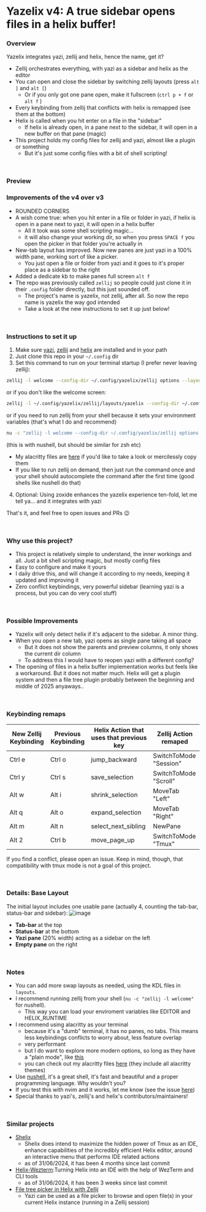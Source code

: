# Yazelix v4: A true sidebar opens files in a helix buffer! 

### Overview
Yazelix integrates yazi, zellij and helix, hence the name, get it?

- Zellij orchestrates everything, with yazi as a sidebar and helix as the editor
- You can open and close the sidebar by switching zellij layouts (press `alt ]` and `alt [`)
  - Or if you only got one pane open, make it fullscreen (`ctrl p + f` or `alt f` )
- Every keybinding from zellij that conflicts with helix is remapped (see them at the bottom)
- Helix is called when you hit enter on a file in the "sidebar"
  - If helix is already open, in a pane next to the sidebar, it will open in a new buffer on that pane (magic)
- This project holds my config files for zellij and yazi, almost like a plugin or something
  - But it's just some config files with a bit of shell scripting!

<br>

### Preview

### Improvements of the v4 over v3
- ROUNDED CORNERS
- A wish come true: when you hit enter in a file or folder in yazi, if helix is open in a pane next to yazi, it will open in a helix buffer
  - All it took was some shell scripting magic...
  - it will also change your working dir, so when you press `SPACE f` you open the picker in that folder you're actually in
- New-tab layout has improved. Now new panes are just yazi in a 100% width pane, working sort of like a picker.
  - You just open a file or folder from yazi and it goes to it's proper place as a sidebar to the right
- Added a dedicate kb to make panes full screen `alt f`
- The repo was previously called `zellij` so people could just clone it in their `.config` folder directly, but this just sounded off. 
  - The project's name is yazelix, not zellij, after all. So now the repo name is yazelix the way god intended
  - Take a look at the new instructions to set it up just below!
  
<br>

### Instructions to set it up
1. Make sure [yazi](https://github.com/sxyazi/yazi), [zellij](https://github.com/zellij-org/zellij) and [helix](https://helix-editor.com) are installed and in your path
2. Just clone this repo in your `~/.config` dir
3. Set this command to run on your terminal startup (I prefer never leaving zellij): 
  ```bash
  zellij -l welcome --config-dir ~/.config/yazelix/zellij options --layout-dir ~/.config/yazelix/zellij/layouts
  ```
  or if you don't like the welcome screen: 
  ```bash
  zellij -l ~/.config/yazelix/zellij/layouts/yazelix --config-dir ~/.config/yazelix/zellij 
  ```
  or if you need to run zellij from your shell because it sets your environment variables (that's what I do and recommend) 
  ```bash
  nu -c "zellij -l welcome --config-dir ~/.config/yazelix/zellij options --layout-dir ~/.config/yazelix/zellij/layouts" 
  ```
  (this is with nushell, but should be similar for zsh etc)
  - My alacritty files are [here](https://github.com/luccahuguet/alacritty-files) if you'd like to take a look or mercilessly copy them
  - If you like to run zellij on demand, then just run the command once and your shell should autocomplete the command after the first time (good shells like nushell do that)
4. Optional: Using zoxide enhances the yazelix experience ten-fold, let me tell ya... and it integrates with yazi

That's it, and feel free to open issues and PRs 😉

<br>

### Why use this project?
- This project is relatively simple to understand, the inner workings and all. Just a bit shell scripting magic, but mostly config files
- Easy to configure and make it yours
- I daily drive this, and will change it according to my needs, keeping it updated and improving it
- Zero conflict keybindings, very powerful sidebar (learning yazi is a process, but you can do very cool stuff)

<br>

### Possible Improvements
- Yazelix will only detect helix if it's adjacent to the sidebar. A minor thing.
- When you open a new tab, yazi opens as single pane taking all space
  - But it does not show the parents and preview columns, it only shows the current dir column
  - To address this I would have to reopen yazi with a different config? 
- The opening of files in a helix buffer implementation works but feels like a workaround. But it does not matter much. Helix will get a plugin system and then a file tree plugin probably between the beginning and middle of 2025 anyaways.. 

<br>

### Keybinding remaps
| New Zellij Keybinding | Previous Keybinding  | Helix Action that uses that previous key | Zellij Action remaped       |
|-----------------------|----------------------|------------------------------------------|-----------------------------|
| Ctrl e                | Ctrl o               | jump_backward                            | SwitchToMode "Session"      |
| Ctrl y                | Ctrl s               | save_selection                           | SwitchToMode "Scroll"       |
| Alt w                 | Alt i                | shrink_selection                         | MoveTab "Left"              |
| Alt q                 | Alt o                | expand_selection                         | MoveTab "Right"             |
| Alt m                 | Alt n                | select_next_sibling                      | NewPane                     |
| Alt 2                 | Ctrl b               | move_page_up                             | SwitchToMode "Tmux"         |

If you find a conflict, please open an issue. Keep in mind, though, that compatibility with tmux mode is not a goal of this project.

<br>

### Details: Base Layout
The initial layout includes one usable pane (actually 4, counting the tab-bar, status-bar and sidebar):
![image](https://github.com/luccahuguet/zellij/assets/27565287/c8333411-b6f4-4c0e-9ea8-1992859c8749)

- **Tab-bar** at the top
- **Status-bar** at the bottom
- **Yazi pane** (20% width) acting as a sidebar on the left
- **Empty pane** on the right

<br>

### Notes
- You can add more swap layouts as needed, using the KDL files in `layouts`.
- I recommend running zellij from your shell (`nu -c "zellij -l welcome"` for nushell). 
  - This way you can load your enviroment variables like EDITOR and HELIX_RUNTIME
- I recommend using alacritty as your terminal
  - because it's a "dumb" terminal, it has no panes, no tabs. This means less keybindings conflicts to worry about, less feature overlap
  - very performant
  - but I do want to explore more modern options, so long as they have a "plain mode", like [this](https://raphamorim.io/rio/pt-br/docs/next/navigation#plain)
  - you can check out my alacritty files [here](https://github.com/luccahuguet/alacritty-files) (they include all alacritty themes)
- Use [nushell](https://www.nushell.sh/), it's a great shell, it's fast and beautiful and a proper programming language. Why wouldn't you?
- If you test this with nvim and it works, let me know (see the issue [here](https://github.com/luccahuguet/zellij/issues/2))
- Special thanks to yazi's, zellij's and helix's contributors/maintainers! 

<br>

### Similar projects
- [Shelix](https://github.com/webdev23/shelix) 
  - Shelix does intend to maximize the hidden power of Tmux as an IDE, enhance capabilities of the incredibly efficient Helix editor, around an interactive menu that performs IDE related actions 
  - as of 31/06/2024, it has been 4 months since last commit
- [Helix-Wezterm](https://github.com/quantonganh/helix-wezterm):Turning Helix into an IDE with the help of WezTerm and CLI tools
  - as of 31/06/2024, it has been 3 weeks since last commit
- [File tree picker in Helix with Zellij](https://yazi-rs.github.io/docs/tips/#helix-with-zellij) 
  - Yazi can be used as a file picker to browse and open file(s) in your current Helix instance (running in a Zellij session)

